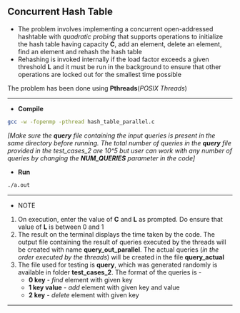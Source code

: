 ## Concurrent Hash Table

* The problem involves implementing a concurrent open-addressed hashtable with
*quadratic probing* that supports operations to initialize the hash table having capacity **C**, add an element,
delete an element, find an element and rehash the hash table
* Rehashing is invoked
internally if the load factor exceeds a given threshold **L** and it must be run in the
background to ensure that other operations are locked out for the smallest time
possible   

The problem has been done using **Pthreads**(*POSIX Threads*)

________________

* **Compile**

```bash
gcc -w -fopenmp -pthread hash_table_parallel.c
```
*[Make sure the **query** file containing the input queries is present in the same
directory before running. The total number of queries in the **query** file provided in
the test_cases_2 are 10^5 but user can work with any number of queries by changing
the **NUM_QUERIES** parameter in the code]*

* **Run**
```bash
./a.out
```
_____________________

* NOTE

1. On execution, enter the value of **C** and **L** as prompted. Do ensure that value of **L** is between
0 and 1  
2. The result on the terminal displays the time taken by the code. The output file
containing the result of queries executed by the threads will be created with name
**query_out_parallel**. The actual queries (*in the order executed by the threads*) will be
created in the file **query_actual**
3. The file used for testing is **query**, which was generated randomly is available in
folder **test_cases_2**. The format of the queries is -  
	*  **0 key** - *find* element with given key
	* **1 key value** - *add* element with given key and value
	* **2 key** - *delete* element with given key

________________



